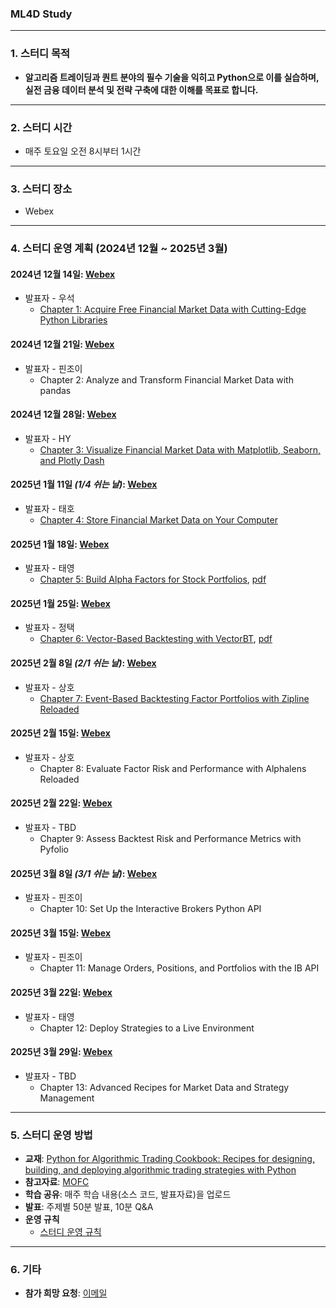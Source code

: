 ### ML4D Study

---

### **1. 스터디 목적**
- **알고리즘 트레이딩과 퀀트 분야의 필수 기술을 익히고 Python으로 이를 실습하며, 실전 금융 데이터 분석 및 전략 구축에 대한 이해를 목표로 합니다.**

---

### **2. 스터디 시간**
- 매주 토요일 오전 8시부터 1시간

---

### **3. 스터디 장소**
- Webex

---

### **4. 스터디 운영 계획 (2024년 12월 ~ 2025년 3월)**

#### **2024년 12월 14일**: [Webex](https://lgehq.webex.com/lgehq-en/j.php?MTID=m67909b7d882fffbb28a17bdd880050f7	)
- 발표자 - 우석
  - [Chapter 1: Acquire Free Financial Market Data with Cutting-Edge Python Libraries  ](https://github.com/restful3/ml4t/blob/main/source/01.%20Acquiring%20Free%20Financial%20Market%20Data%20with%20Cutting-Edge%20Python%20Libraries_wooseok.ipynb)

#### **2024년 12월 21일**: [Webex](https://lgehq.webex.com/lgehq/j.php?MTID=m74bc31f0b8067acc17d5107a4cfcea0f	)
- 발표자 - 핀조이  
  - Chapter 2: Analyze and Transform Financial Market Data with pandas  

#### **2024년 12월 28일**: [Webex](https://lgehq.webex.com/lgehq-en/j.php?MTID=mb5a74c3fb595bb2ab09920b817e1a2a5	)
- 발표자 - HY  
  - [Chapter 3: Visualize Financial Market Data with Matplotlib, Seaborn, and Plotly Dash ](https://github.com/xemotion/dl_study/tree/c48aa3a8bfe0ebabc4c1ff34d2de232c96b45f2b/Quant/pytho%20for%20algorithmic%20trading%20cookbook)

#### **2025년 1월 11일** *(1/4 쉬는 날)*: [Webex](https://lgehq.webex.com/lgehq-en/j.php?MTID=m16c5137784cdd76dee041575c96a4e48	)
- 발표자 - 태호  
  - [Chapter 4: Store Financial Market Data on Your Computer](https://github.com/restful3/ml4t/blob/main/source/04.%20Store%20Financial%20Market%20Data%20On%20Your%20Computer_teo.ipynb)

#### **2025년 1월 18일**: [Webex](https://lgehq.webex.com/lgehq-en/j.php?MTID=m0890a4d2dce5a5469ac4a4019efc3b51	)
- 발표자 - 태영  
  - [Chapter 5: Build Alpha Factors for Stock Portfolios](https://github.com/restful3/ml4t/blob/main/source/05.%20Build%20Alpha%20Factors%20for%20Stock%20Portfolios_song.ipynb), [pdf](https://github.com/restful3/ml4t/blob/main/source/05.%20Build%20Alpha%20Factors%20for%20Stock%20Portfolios_song.pdf)

#### **2025년 1월 25일**: [Webex](https://lgehq.webex.com/lgehq-en/j.php?MTID=m41a6759003026ae0d91e29aecc9675e9	)
- 발표자 - 정택  
  - [Chapter 6: Vector-Based Backtesting with VectorBT](https://github.com/restful3/ml4t/blob/main/source/06.%20Vector-Based%20Backtesting%20with%20VectorBT_jtkim.ipynb), [pdf](https://github.com/restful3/ml4t/blob/main/source/VectorBT%EB%A5%BC%20%ED%99%9C%EC%9A%A9%ED%95%9C%20%EB%B2%A1%ED%84%B0%20%EA%B8%B0%EB%B0%98%20%EB%B0%B1%ED%85%8C%EC%8A%A4%ED%8C%85.pdf)  

#### **2025년 2월 8일** *(2/1 쉬는 날)*: [Webex](https://lgehq.webex.com/lgehq/j.php?MTID=mebc02c032fcf0068181e7b554c709bb3	)
- 발표자 - 상호  
  - [Chapter 7: Event-Based Backtesting Factor Portfolios with Zipline Reloaded](https://github.com/restful3/ml4t/blob/main/source/07.%20Event-Based%20Backtesting%20Factor%20Portfolios%20with%20Zipline%20Reloaded_sangho.ipynb)

#### **2025년 2월 15일**: [Webex](https://lgehq.webex.com/lgehq-en/j.php?MTID=m379b03e5c415c37bfbd5417b18034e57	)
- 발표자 - 상호  
  - Chapter 8: Evaluate Factor Risk and Performance with Alphalens Reloaded  

#### **2025년 2월 22일**: [Webex](https://lgehq.webex.com/lgehq-en/j.php?MTID=mc2a52bbfacadc192ba94409533823779	)
- 발표자 - TBD  
  - Chapter 9: Assess Backtest Risk and Performance Metrics with Pyfolio  

#### **2025년 3월 8일** *(3/1 쉬는 날)*: [Webex](https://lgehq.webex.com/lgehq-en/j.php?MTID=mff689e4a7817c0997b82f7ca4fbc5175	)
- 발표자 - 핀조이  
  - Chapter 10: Set Up the Interactive Brokers Python API  

#### **2025년 3월 15일**: [Webex](https://lgehq.webex.com/lgehq-en/j.php?MTID=mfaf5dc7391304da94f27f16871dce1a3	)
- 발표자 - 핀조이  
  - Chapter 11: Manage Orders, Positions, and Portfolios with the IB API  

#### **2025년 3월 22일**: [Webex](https://lgehq.webex.com/lgehq-en/j.php?MTID=m93fd00e113e21dc12a75a6b4bb2d2208	)
- 발표자 - 태영  
  - Chapter 12: Deploy Strategies to a Live Environment  

#### **2025년 3월 29일**: [Webex](https://lgehq.webex.com/lgehq-en/j.php?MTID=m685a89d84e5c1129312cf3421b154059	)
- 발표자 - TBD  
  - Chapter 13: Advanced Recipes for Market Data and Strategy Management  

---

### **5. 스터디 운영 방법**
- **교재**: [Python for Algorithmic Trading Cookbook: Recipes for designing, building, and deploying algorithmic trading strategies with Python](https://www.amazon.com/Python-Algorithmic-Trading-Cookbook-algorithmic/dp/1835084702)  
- **참고자료**: [MOFC](https://mofc.unic.ac.cy/m6-presentations/)  
- **학습 공유**: 매주 학습 내용(소스 코드, 발표자료)을 업로드  
- **발표**: 주제별 50분 발표, 10분 Q&A
- **운영 규칙**
  - [스터디 운영 규칙](https://github.com/restful3/ds4th_study/blob/main/source/%EC%8A%A4%ED%84%B0%EB%94%94_%EC%9A%B4%EC%98%81_%EA%B7%9C%EC%B9%99_v01.pdf)

---

### **6. 기타**
- **참가 희망 요청**: [이메일](mailto:restful3@gmail.com)  
